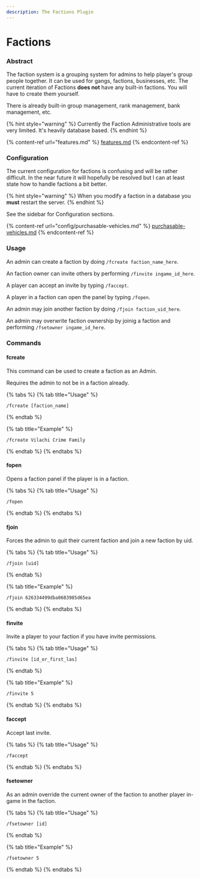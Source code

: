 ```yaml
---
description: The Factions Plugin
---
```


# Factions

### Abstract

The faction system is a grouping system for admins to help player's group people together. It can be used for gangs, factions, businesses, etc. The current iteration of Factions **does not** have any built-in factions. You will have to create them yourself.

There is already built-in group management, rank management, bank management, etc.

{% hint style="warning" %}
Currently the Faction Administrative tools are very limited. It's heavily database based.
{% endhint %}

{% content-ref url="features.md" %}
[features.md](features.md)
{% endcontent-ref %}

### Configuration

The current configuration for factions is confusing and will be rather difficult. In the near future it will hopefully be resolved but I can at least state how to handle factions a bit better.

{% hint style="warning" %}
When you modify a faction in a database you **must** restart the server.
{% endhint %}

See the sidebar for Configuration sections.

{% content-ref url="config/purchasable-vehicles.md" %}
[purchasable-vehicles.md](config/purchasable-vehicles.md)
{% endcontent-ref %}

### Usage

An admin can create a faction by doing `/fcreate faction_name_here`.

An faction owner can invite others by performing `/finvite ingame_id_here`.

A player can accept an invite by typing `/faccept`.

A player in a faction can open the panel by typing `/fopen`.

An admin may join another faction by doing `/fjoin faction_uid_here`.

An admin may overwrite faction ownership by joinig a faction and performing `/fsetowner ingame_id_here`.

### Commands

#### fcreate

This command can be used to create a faction as an Admin.

Requires the admin to not be in a faction already.

{% tabs %}
{% tab title="Usage" %}
```
/fcreate [faction_name]
```
{% endtab %}

{% tab title="Example" %}
```
/fcreate Vilachi Crime Family
```
{% endtab %}
{% endtabs %}

#### fopen

Opens a faction panel if the player is in a faction.

{% tabs %}
{% tab title="Usage" %}
```
/fopen
```
{% endtab %}
{% endtabs %}

#### fjoin

Forces the admin to quit their current faction and join a new faction by uid.

{% tabs %}
{% tab title="Usage" %}
```
/fjoin [uid]
```
{% endtab %}

{% tab title="Example" %}
```
/fjoin 626334499dba0683985d65ea
```
{% endtab %}
{% endtabs %}

#### finvite

Invite a player to your faction if you have invite permissions.

{% tabs %}
{% tab title="Usage" %}
```
/finvite [id_or_first_las]
```
{% endtab %}

{% tab title="Example" %}
```
/finvite 5
```
{% endtab %}
{% endtabs %}

#### faccept

Accept last invite.

{% tabs %}
{% tab title="Usage" %}
```
/faccept
```
{% endtab %}
{% endtabs %}

#### fsetowner

As an admin override the current owner of the faction to another player in-game in the faction.

{% tabs %}
{% tab title="Usage" %}
```
/fsetowner [id]
```
{% endtab %}

{% tab title="Example" %}
```
/fsetowner 5
```
{% endtab %}
{% endtabs %}
